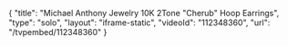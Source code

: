 {
    "title": "Michael Anthony Jewelry 10K 2Tone \"Cherub\" Hoop Earrings",
    "type": "solo",
    "layout": "iframe-static",
    "videoId": "112348360",
    "url": "\/tvpembed\/112348360"
}
